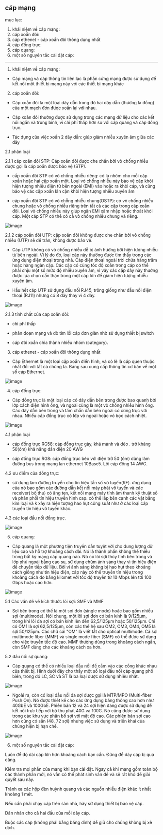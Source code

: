 cáp mạng
---------------------------------------------------
mục lục:

1. khái niệm về cáp mạng:
2. cáp xoắn đôi: 
3. cáp ethenet - cáp xoắn đôi thông dụng nhất
4. cáp đồng trục:
5. cáp quang:
6. một số nguyên tắc cài đặt cáp:


------------------------------------

1. khái niệm về cáp mạng:

- Cáp mạng và cáp thông tin liên lạc là phần cứng mạng được sử dụng để kết nối một thiết bị mạng này với các thiết bị mạng khác

2. cáp xoắn đôi: 

- Cáp xoắn đôi là một loại dây dẫn trong đó hai dây dẫn (thường là đồng) của một mạch đơn được xoắn lại với nhau.

- Cáp xoắn đôi thường được sử dụng trong các mạng dữ liệu cho các kết nối ngắn và trung bình, vì chi phí thấp hơn so với cáp quang và cáp đồng trục.

- Tác dụng của việc xoắn 2 dây dẫn: giúp giảm nhiễu xuyên âm giữa các dây

2.1 phân loại

2.1.1 cáp xoắn đôi STP:  Cáp xoắn đôi được che chắn bởi vỏ chống nhiễu được gọi là cáp xoắn được bảo vệ (STP).

- cắp xoắn đôi STP có vỏ chống nhiễu riêng: có lá nhôm cho mỗi cặp xoắn hoặc hai cặp xoắn một. Loại vỏ chống nhiễu này bảo vệ cáp khỏi hiện tượng nhiễu điện từ bên ngoài (EMI) vào hoặc ra khỏi cáp, và cũng bảo vệ các cặp xoắn lân cận khỏi hiện tượng nhiễu xuyên âm

- cáp xoắn đôi STP có vỏ chỗng nhiễu chung(OSTP): có vỏ chống nhiễu chung hoặc vỏ chống nhiễu riêng trên tất cả các cặp trong cáp xoắn đôi. Loại vỏ chống nhiễu này giúp ngăn EMI xâm nhập hoặc thoát khỏi cáp. Một cáp STP có thể có cả vỏ chống nhiễu chung và riêng.

![image](https://user-images.githubusercontent.com/95491130/180722597-692da851-5e1c-4842-9246-f331af027af2.png)


2.1.2 cáp xoắn đôi UTP: cặp xoắn đôi không được che chắn bởi vỏ chống nhiễu (UTP) sẽ để trần, không được bảo vệ.

- Cáp UTP không có vỏ chống nhiễu dễ bị ảnh hưởng bởi hiện tượng nhiễu từ bên ngoài. Vì lý do đó, loại cáp này thường được tìm thấy trong các ứng dụng điện thoại trong nhà. Cáp điện thoại ngoài trời chứa hàng trăm hoặc hàng ngàn cặp. Các cặp có cùng tốc độ xoắn trong cáp có thể phải chịu một số mức độ nhiễu xuyên âm, vì vậy các cặp dây này thường được lựa chọn cẩn thận trong một cáp lớn để giảm hiện tượng nhiễu xuyên âm.

- Hầu hết cáp UTP sử dụng đầu nối RJ45, trông giống như đầu nối điện thoại (RJ11) nhưng có 8 dây thay vì 4 dây.

![image](https://user-images.githubusercontent.com/95491130/180722520-7a4ef2a3-594a-4a4b-a3aa-6873ce613f9d.png)

2.1.3 tính chất của cap xoắn đôi: 

- chi phí thấp

- phân đoạn mạng và dò tìm lỗi cáp đơn giản nhờ sử dụng thiết bị switch 

- cáp đôi xoắn chia thành nhiều nhóm (category).

3. cáp ethenet - cáp xoắn đôi thông dụng nhất

- Cáp Ethernet là một loại cặp xoắn điển hình, và có lẽ là cáp quen thuộc nhất đối với tất cả chúng ta. Bảng sau cung cấp thông tin cơ bản về một số cáp Ethernet.

![image](https://user-images.githubusercontent.com/95491130/180722811-667bdbbf-339c-45a3-a652-3349f37a395a.png)

4. cáp đồng trục:

- Cáp đồng trục là một loại cáp có dây dẫn bên trong được bao quanh bởi lớp cách điện hình ống, và ngoài cùng là một vỏ chống nhiễu hình ống. Các dây dẫn bên trong và tấm chắn dẫn bên ngoài có cùng trục với nhau. Nhiều cáp đồng trục có lớp vỏ ngoài hoặc vỏ bọc cách nhiệt.

![image](https://user-images.githubusercontent.com/95491130/180724556-a73fe63c-b938-4883-a1c7-85553e2caad2.png)

4.1 phân loại

- cáp đồng trục RG58: cáp đồng trục gày, khá mảnh và dẻo . trở kháng 50(ôm) khả năng dẫn điện 20 AWG

- cáp đồng trục RG8: cáp đồng trục béo với điện trở 50 (ôm) dùng làm đường bus trong mạng lan ethernet 10Base5. Lõi cáp đông 14 AWG.

4.2 ưu điểm của đồng trục:

- sử dụng làm đường truyền cho tín hiệu tần số vô tuyến(RF). ứng dụng của nó bao gồm các đường dẫn kết nối máy phát vô tuyến và các receiver( bộ thu) có ăng ten, kết nối mạng máy tính âm thanh kỹ thuật số và phân phối tín hiệu truyền hình cap. có thể lắp bên canh các vật bằng kim loại và k xảy ra hiện tượng hao hụt công suất như ở các loại cáp truyền tín hiệu vô tuyến khác.

4.3 các loại đầu nối đồng trục.

![image](https://user-images.githubusercontent.com/95491130/180726507-2f5f797b-a18e-420d-8c78-dbb6bdeadaee.png)

5. cáp quang:

- Cáp quang là một phương tiện truyền dẫn tuyệt vời cho dung lượng dữ liệu cao và hỗ trợ khoảng cách dài. Nó là thành phần không thể thiếu trong bất kỳ mạng cáp quang nào. Nó có lõi sợi thủy tinh bên trong và lớp phủ ngoài bằng cao su, sử dụng chùm ánh sáng thay vì tín hiệu điện để chuyển tiếp dữ liệu. Bởi vì ánh sáng không bị hao hụt theo khoảng cách giống như tín hiệu điện, cáp này có thể truyền tín hiệu trong khoảng cách đo bằng kilomet với tốc độ truyền từ 10 Mbps lên tới 100 Gbps hoặc cao hơn.

![image](https://user-images.githubusercontent.com/95491130/180728283-3ccac65a-7295-47b7-ac60-2f5427cecd77.png)

5.1 Các vấn đề về kích thước lõi sợi: SMF và MMF

- Sợi bên trong có thể là một sợi đơn (single mode) hoặc bao gồm nhiều sợi (multimode). Nói chung, một lõi sợi đơn có bán kính là 9/125µm, trong khi lõi đa sợi có bán kính lên đến 62,5/125µm hoặc 50/125µm. Chỉ có OM1 là sợi 62,5/125µm, còn các thế hệ sau OM2, OM3, OM4, OM5 là sợi 50/125µm. Các chữ cái "OM" là viết tắt cho optical multimode. Cả sợi multimode fiber (MMF) và single mode fiber (SMF) có thể được sử dụng cho việc truyền tốc độ cao. MMF thường dùng trong khoảng cách ngắn, còn SMF dùng cho các khoảng cách xa hơn.

5.2 đầu nối sợ quang:

- Cáp quang có thể có nhiều loại đầu nối để cắm vào các cổng khác nhau của thiết bị. Hình dưới đây cho thấy một số loại đầu nối cáp quang phổ biến, trong đó LC, SC và ST là ba loại được sử dụng nhiều nhất.

![image](https://user-images.githubusercontent.com/95491130/180728568-001e1dae-fb43-4417-be3c-955d85c23f12.png)

- Ngoài ra, còn có loại đầu nối đa sợi được gọi là MTP/MPO (Multi-fiber Push On). Nó được thiết kế cho các ứng dụng băng thông cao hơn như 40GbE và 100GbE. Phiên bản 12 và 24 sợi hiện đang được sử dụng để kết nối trực tiếp với bộ thu phát 40G và 100G. Nó cũng được sử dụng trong các khu vực phân bố sợi với mật độ cao. Các phiên bản sợi cao hơn cũng có sẵn (48, 72 sợi) nhưng việc sử dụng và triển khai của chúng hiện bị hạn chế.

![image](https://user-images.githubusercontent.com/95491130/180728761-73ab6440-1cc8-4e86-9c85-f6a541802c01.png)
  
  6. một số nguyên tắc cài đặt cáp:

Luôn để độ dài cáp lớn hơn khoảng cách bạn cần. Đừng để dây cáp bị quá căng.

Kiểm tra mọi phần của mạng khi bạn cài đặt. Ngay cả khi mạng gồm toàn bộ các thành phần mới, nó vẫn có thể phát sinh vấn đề và sẽ rất khó để giải quyết sau này.

Tránh xa các hộp đèn huỳnh quang và các nguồn nhiễu điện khác ít nhất khoảng 1 mét.

Nếu cần phải chạy cáp trên sàn nhà, hãy sử dụng thiết bị bảo vệ cáp.

Dán nhãn cho cả hai đầu của mỗi dây cáp.

Buộc các cáp (không phải bằng băng dính) để giữ cho chúng không bị xê dịch.












